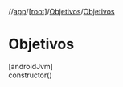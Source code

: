 //[app](../../../index.md)/[[root]](../index.md)/[Objetivos](index.md)/[Objetivos](-objetivos.md)

# Objetivos

[androidJvm]\
constructor()
